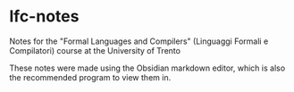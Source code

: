 # lfc-notes
Notes for the "Formal Languages and Compilers" (Linguaggi Formali e Compilatori) course at the University of Trento

These notes were made using the Obsidian markdown editor, which is also the recommended program to view them in.
